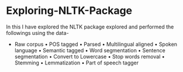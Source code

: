 # Exploring-NLTK-Package
In this I have explored the NLTK package explored and performed  the followings using the data-
- Raw corpus
• POS tagged
• Parsed
• Multilingual aligned
• Spoken language
• Semantic tagged
• Word segmentation
• Sentence segmentation
• Convert to Lowercase
• Stop words removal
• Stemming
• Lemmatization
• Part of speech tagger
